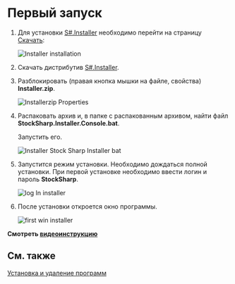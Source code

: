 # Первый запуск

1. Для установки [S\#.Installer](SharpInstaller.md) необходимо перейти на страницу [Скачать](https://stocksharp.ru/products/download/):

   ![Installer installation](~/images/Installer_installation.png)
2. Скачать дистрибутив [S\#.Installer](SharpInstaller.md).
3. Разблокировать (правая кнопка мышки на файле, свойства) **Installer.zip**.

   ![Installerzip Properties](~/images/Installerzip_Properties.png)
4. Распаковать архив и, в папке с распакованным архивом, найти файл **StockSharp.Installer.Console.bat**.

   Запустить его.

   ![Installer Stock Sharp Installer bat](~/images/Installer_StockSharp_Installer_bat.png)
5. Запустится режим установки. Необходимо дождаться полной установки. При первой установке необходимо ввести логин и пароль **StockSharp**.

   ![log In installer](~/images/logIn_installer.png)
6. После установки откроется окно программы.

   ![first win installer](~/images/first_win_installer.png)

**Смотреть [видеоинструкцию](InstallerSetup.md)**

## См. также

[Установка и удаление программ ](Installer_installing_removing_programs.md)
